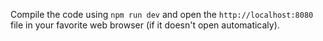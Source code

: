 Compile the code using `npm run dev` and open the `http://localhost:8080` file in your favorite web browser (if it doesn't open automaticaly).